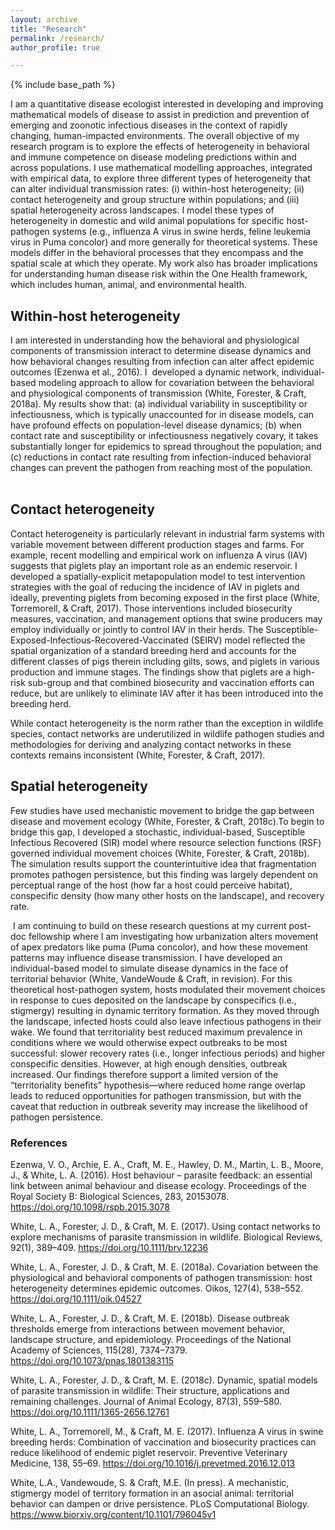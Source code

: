 ```yaml
---
layout: archive
title: "Research"
permalink: /research/
author_profile: true

---
```


{% include base_path %}

I am a quantitative disease ecologist interested in developing and improving mathematical models of disease to assist in prediction and prevention of emerging and zoonotic infectious diseases in the context of rapidly changing, human-impacted environments. The overall objective of my research program is to explore the effects of heterogeneity in behavioral and immune competence on disease modeling predictions within and across populations. I use mathematical modelling approaches, integrated with empirical data, to explore three different types of heterogeneity that can alter individual transmission rates: (i) within-host heterogeneity; (ii) contact heterogeneity and group structure within populations; and (iii) spatial heterogeneity across landscapes. I model these types of heterogeneity in domestic and wild animal populations for specific host-pathogen systems (e.g., influenza A virus in swine herds, feline leukemia virus in Puma concolor) and more generally for theoretical systems. These models differ in the behavioral processes that they encompass and the spatial scale at which they operate. My work also has broader implications for understanding human disease risk within the One Health framework, which includes human, animal, and environmental health.

## Within-host heterogeneity

I am interested in understanding how the behavioral and physiological components of transmission interact to determine disease dynamics and how behavioral changes resulting from infection can alter affect epidemic outcomes (Ezenwa et al., 2016). I  developed a dynamic network, individual-based modeling approach to allow for covariation between the behavioral and physiological components of transmission (White, Forester, & Craft, 2018a). My results show that: (a) individual variability in susceptibility or infectiousness, which is typically unaccounted for in disease models, can have profound effects on population-level disease dynamics; (b) when contact rate and susceptibility or infectiousness negatively covary, it takes substantially longer for epidemics to spread throughout the population; and (c) reductions in contact rate resulting from infection-induced behavioral changes can prevent the pathogen from reaching most of the population.               

## Contact heterogeneity

Contact heterogeneity is particularly relevant in industrial farm systems with variable movement between different production stages and farms. For example, recent modelling and empirical work on influenza A virus (IAV) suggests that piglets play an important role as an endemic reservoir. I developed a spatially-explicit metapopulation model to test intervention strategies with the goal of reducing the incidence of IAV in piglets and ideally, preventing piglets from becoming exposed in the first place (White, Torremorell, & Craft, 2017). Those interventions included biosecurity measures, vaccination, and management options that swine producers may employ individually or jointly to control IAV in their herds. The Susceptible-Exposed-Infectious-Recovered-Vaccinated (SEIRV) model reflected the spatial organization of a standard breeding herd and accounts for the different classes of pigs therein including gilts, sows, and piglets in various production and immune stages. The findings show that piglets are a high-risk sub-group and that combined biosecurity and vaccination efforts can reduce, but are unlikely to eliminate IAV after it has been introduced into the breeding herd. 

While contact heterogeneity is the norm rather than the exception in wildlife species, contact networks are underutilized in wildlife pathogen studies and methodologies for deriving and analyzing contact networks in these contexts remains inconsistent (White, Forester, & Craft, 2017). 

## Spatial heterogeneity

Few studies have used mechanistic movement to bridge the gap between disease and movement ecology (White, Forester, & Craft, 2018c).To begin to bridge this gap, I developed a stochastic, individual-based, Susceptible Infectious Recovered (SIR) model where resource selection functions (RSF) governed individual movement choices (White, Forester, & Craft, 2018b). The simulation results support the counterintuitive idea that fragmentation promotes pathogen persistence, but this finding was largely dependent on perceptual range of the host (how far a host could perceive habitat), conspecific density (how many other hosts on the landscape), and recovery rate.

 I am continuing to build on these research questions at my current post-doc fellowship where I am investigating how urbanization alters movement of apex predators like puma (Puma concolor), and how these movement patterns may influence disease transmission. I have developed an individual-based model to simulate disease dynamics in the face of territorial behavior (White, VandeWoude & Craft, in revision). For this theoretical host-pathogen system, hosts modulated their movement choices in response to cues deposited on the landscape by conspecifics (i.e., stigmergy) resulting in dynamic territory formation. As they moved through the landscape, infected hosts could also leave infectious pathogens in their wake. We found that territoriality best reduced maximum prevalence in conditions where we would otherwise expect outbreaks to be most successful: slower recovery rates (i.e., longer infectious periods) and higher conspecific densities. However, at high enough densities, outbreak increased. Our findings therefore support a limited version of the “territoriality benefits” hypothesis—where reduced home range overlap leads to reduced opportunities for pathogen transmission, but with the caveat that reduction in outbreak severity may increase the likelihood of pathogen persistence.
 
 ### References
 
 Ezenwa, V. O., Archie, E. A., Craft, M. E., Hawley, D. M., Martin, L. B., Moore, J., & White, L. A. (2016). Host behaviour – parasite feedback: an essential link between animal behaviour and disease ecology. Proceedings of the Royal Society B: Biological Sciences, 283, 20153078. https://doi.org/10.1098/rspb.2015.3078

White, L. A., Forester, J. D., & Craft, M. E. (2017). Using contact networks to explore mechanisms of parasite transmission in wildlife. Biological Reviews, 92(1), 389–409. https://doi.org/10.1111/brv.12236

White, L. A., Forester, J. D., & Craft, M. E. (2018a). Covariation between the physiological and behavioral components of pathogen transmission: host heterogeneity determines epidemic outcomes. Oikos, 127(4), 538–552. https://doi.org/10.1111/oik.04527

White, L. A., Forester, J. D., & Craft, M. E. (2018b). Disease outbreak thresholds emerge from interactions between movement behavior, landscape structure, and epidemiology. Proceedings of the National Academy of Sciences, 115(28), 7374–7379. https://doi.org/10.1073/pnas.1801383115

White, L. A., Forester, J. D., & Craft, M. E. (2018c). Dynamic, spatial models of parasite transmission in wildlife: Their structure, applications and remaining challenges. Journal of Animal Ecology, 87(3), 559–580. https://doi.org/10.1111/1365-2656.12761

White, L. A., Torremorell, M., & Craft, M. E. (2017). Influenza A virus in swine breeding herds: Combination of vaccination and biosecurity practices can reduce likelihood of endemic piglet reservoir. Preventive Veterinary Medicine, 138, 55–69. https://doi.org/10.1016/j.prevetmed.2016.12.013

White, L.A., Vandewoude, S. & Craft, M.E. (In press). A mechanistic, stigmergy model of territory formation in an asocial animal: territorial behavior can dampen or drive persistence. PLoS Computational Biology. https://www.biorxiv.org/content/10.1101/796045v1
